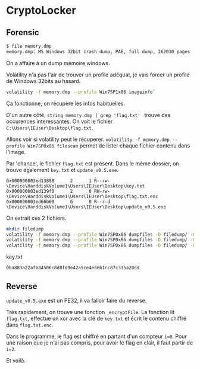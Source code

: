 # CryptoLocker

## Forensic

```sh
$ file memory.dmp
memory.dmp: MS Windows 32bit crash dump, PAE, full dump, 262030 pages
```
On a affaire à un dump mémoire windows.


Volatility n'a pas l'air de trouver un profile adéquat, je vais forcer un profile de Windows 32bits au hasard.
```sh
volatility -f memory.dmp --profile Win7SP1x86 imageinfo`
```
Ça fonctionne, on récupère les infos habituelles.

D'un autre côté, `string memory.dmp | grep 'flag.txt' ` trouve des occurences interessantes.
On voit le fichier `C:\Users\IEUser\Desktop\flag.txt`.

Allons voir si volatility peut le récuperer.
`volatility -f memory.dmp --profile Win7SP0x86 filescan` permet de lister chaque fichier contenu dans l'image.

Par 'chance', le fichier `flag.txt` est présent. Dans le même dossier, on trouve également `key.txt` et `update_v0.5.exe`.
```
0x000000003ed13898      2      1 R--rw- \Device\HarddiskVolume1\Users\IEUser\Desktop\key.txt
0x000000003ed139f0      2      0 RW-rw- \Device\HarddiskVolume1\Users\IEUser\Desktop\flag.txt.enc
0x000000003ed66b60      6      0 R--r-d \Device\HarddiskVolume1\Users\IEUser\Desktop\update_v0.5.exe
```
On extrait ces 2 fichiers.
```sh
mkdir filedump
volatility -f memory.dmp --profile Win7SP0x86 dumpfiles -D filedump/ -Q 0x000000003ed13898
volatility -f memory.dmp --profile Win7SP0x86 dumpfiles -D filedump/ -Q 0x000000003ed139f0
volatility -f memory.dmp --profile Win7SP0x86 dumpfiles -D filedump/ -Q 0x000000003ed66b60
```

key.txt
```
0ba883a22afb84506c8d8fd9e42a5ce4e8eb1cc87c315a28dd
```

## Reverse
`update_v0.5.exe` est un PE32, il va falloir faire du reverse.

Très rapidement, on trouve une fonction `_encryptFile`.
La fonction lit `flag.txt`, effectue un xor avec la clé de `key.txt` et écrit le contenu chiffré dans `flag.txt.enc`.

Dans le programme, le flag est chiffré en partant d'un compteur `i=0`.
Pour une raison que je n'ai pas compris, pour avoir le flag en clair, il faut partir de `i=2`.

Et voilà.
